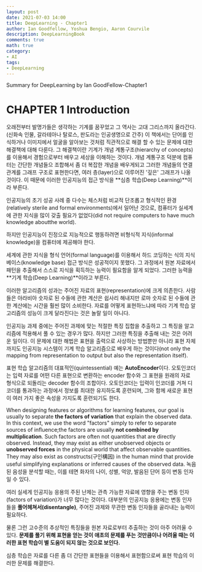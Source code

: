 ```yaml
---
layout: post
date: 2021-07-03 14:00
title: DeepLearning - Chapter1
author: Ian Goodfellow, Yoshua Bengio, Aaron Courvile
description: DeepLearningBook
comments: true
math: true
category: 
- AI
tags:
- DeepLearning
---
```


Summary for DeepLearning by Ian GoodFellow-Chapter1
 <!--more-->

# CHAPTER 1 Introduction

오래전부터 발명가들은 생각하는 기계를 꿈꾸었고 그 역사는 고대 그리스까지 올라간다.(신화속 인물, 갈라테아나 탈로스, 판도라는 인공생명으로 간주)
이 책에서는 단어를 인식하거나 이미지에서 얼굴을 알아보는 것처럼 직관적으로 해결 할 수 있는 문제에 대한 해결책에 대해 다룬다.
그 해결책이란 기계가 개념 계통구조(hierarchy of concepts)를 이용해서 경험으로부터 배우고 세상을 이해하는 것이다. 
개념 계통구조 덕분에 컴퓨터는 간단한 개념들으 조합해서 좀 더 복잡한 개념을 배우게되고 그러한 개념들의 연결 관계를 그래프 구조로 표현한다면, 여러 층(layer)으로 이루어진 '깊은' 그래프가 나올 것이다. 이 때문에 이러한 인공지능의 접근 방식을 **심층 학습(Deep Learning)**이라 부른다.

인공지능의 초기 성공 사례 중 다수는 체스처럼 비교적 단조롭고 형식적인 환경(relatively sterile and formal environments)에서 일어난 것으로, 컴퓨터가 실세계에 관한 지식을 많이 갖출 필요가 없었다(did not require computers to have much knowledge aboutthe world).

하지만 인공지능이 진정으로 지능적으로 행동하려면 비형식적 지식(informal knowledge)을 컴퓨터에 제공해야 한다.

세계에 관한 지식을 형식 언어(formal language)를 이용해서 하드 코딩하는 식의 지식 베이스(knowledge base) 접근 방식은 성공적이지 못했다.
그 과정에서 원본 자료에서 패턴을 추출해서 스스로 지식을 획득하는 능력이 필요함을 알게 되었다. 그러한 능력을 **기계 학습(Deep Learning)**이라고 부른다. 

이러한 알고리즘의 성과는 주어진 자료의 표현(representation)에 크게 의존한다. 사람들은 아라비아 숫자로 된 수들에 관한 계산은 쉽사리 해내지만 로마 숫자로 된 수들에 관한 계산에는 시간을 훨씬 많이 소비한다. 자료를 어떻게 표현하느냐에 따라 기계 학습 알고리즘의 성능이 크게 달라진다는 것은 놀랄 일이 아니다. 

인공지능 과제 중에는 주어진 과제에 맞는 적절한 특징 집합을 추출하고 그 특징을 알고리즘에 적용해서 풀 수 있는 경우가 많다. 하지만 그러한 특징을 추출해 내는 것은 어려운 일이다. 이 문제에 대한 해법은 표현을 출력으로 사상하는 방법뿐만 아니라 표현 자체까지도 인공지능 시스템이 기계 학습 알고리즘으로 배우게 하는 것이다(not only the mapping from representation to output but also the representation itself).

표현 학습 알고리즘의 대표적인(quintessential) 예는 **AutoEncoder**이다. 오토인코더는 입력 자료를 어떤 다른 표현으로 변환하는 encoder 함수와 그 표현을 원래의 자료 형식으로 되돌리는 decoder 함수의 조합이다.
오토인코더는 입력이 인코더를 거쳐 디코더를 통과하는 과정에서 정보를 최대한 유지하도록 훈련되며, 그와 함께 새로운 표현이 여러 가지 좋은 속성을 가지도록 훈련되기도 한다.

When designing features or algorithms for learning features, our goal is usually to separate **the factors of variation** that explain the observed data. In this context, we use the word "factors" simply to refer to separate sources of inﬂuence;the factors are usually **not combined by multiplication**. Such factors are often not quantities that are directly observed. Instead, they may exist as either unobserved objects or **unobserved forces** in the physical world that affect observable quantities. They may also exist as constructs(구인構因) in the human mind that provide useful simplifying explanations or inferred causes of the observed data. 녹음된 음성을 분석할 때는, 이를 테면 화자의 나이, 성별, 억양, 발음된 단어 등이 변동 인자일 수 있다.

여러 실세게 인공지능 응용의 주된 난제는 관측 가능한 자료에 영향을 주는 변동 인자(factors of variation)가 너무 많다는 것이다. 대부분의 인공지능 응용에는 변동 인자들을 **풀어헤쳐서(disentangle)**, 주어진 과제와 무관한 변동 인자들을 골라내는 능력이 필요하다.

물론 그런 고수준의 추상적인 특징들을 원본 자료로부터 추출하는 것이 아주 어려울 수 있다. **문제를 풀기 위해 표현을 얻는 것이 애초의 문제를 푸는 것만큼이나 어려울 때는 이러한 표현 학습이 별 도움이 되지 않는 것으로 보인다.**

심층 학습은 자료를 다른 좀 더 간단한 표현들을 이용해서 표현함으로써 표현 학습의 이러한 문제를 해결한다.

